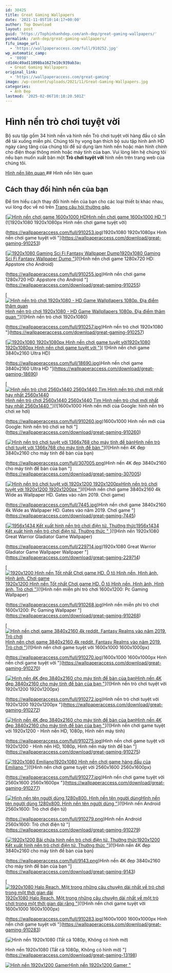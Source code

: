 ```yaml
---
id: 30425
title: Great Gaming Wallpapers
date: '2021-11-05T10:14:17+00:00'
author: Top Download
layout: post
guid: 'https://Tophinhanhdep.com/anh-dep/great-gaming-wallpapers/'
permalink: /anh-dep/great-gaming-wallpapers/
fifu_image_url:
  - 'https://wallpaperaccess.com/full/910252.jpg'
wp_automatic_camp:
  - '8098'
cd1d4c49ad11098ba1627e10c939ab3a:
  - Great Gaming Wallpapers
original_link:
  - 'https://wallpaperaccess.com/great-gaming'
image: /wp-content/uploads/2021/11/Great-Gaming-Wallpapers.jpg
categories:
  - Ảnh Đẹp
lastmod: '2025-02-06T10:18:20.501Z'
---
```

# Hình nền trò chơi tuyệt vời

Bộ sưu tập gồm 34 hình nền và hình nền Trò chơi tuyệt vời hàng đầu có sẵn để tải xuống miễn phí. Chúng tôi hy vọng bạn thích bộ sưu tập hình ảnh HD ngày càng tăng của chúng tôi để sử dụng làm hình nền hoặc màn hình chính cho điện thoại thông minh hoặc máy tính của bạn. Vui lòng liên hệ chúng tôi nếu bạn muốn xuất bản một **Trò chơi tuyệt vời** hình nền trên trang web của chúng tôi.

[Hình nền liên quan ](#related) ## Hình nền liên quan

## Cách thay đổi hình nền của bạn

Để tìm hiểu cách thay đổi hình nền của bạn cho các loại thiết bị khác nhau, vui lòng đọc về nó trên [Trang câu hỏi thường gặp](https://tophinhanhdep.com/faq/).

  
[[![Hình nền chơi game 1600x1000 HD](https://wallpaperaccess.com/full/910252.jpg)Hình nền chơi game 1600x1000 HD "](https://wallpaperaccess.com/download/great-gaming-910252)](![1920x1080 1920x1080px Hình nền chơi game tuyệt vời)

(https://wallpaperaccess.com/full/910253.jpg)1920x1080 1920x1080px Hình nền chơi game tuyệt vời "](https://wallpaperaccess.com/download/great-gaming-910253)

[[![1920x1080 Gaming Sci Fi Fantasy Wallpaper Dump](https://wallpaperaccess.com/full/146127.jpg)1920x1080 Gaming Sci Fi Fantasy Wallpaper Dump "](https://wallpaperaccess.com/download/great-gaming-146127)](![Hình nền chơi game 1280x720 HD: Appstore cho Android)

(https://wallpaperaccess.com/full/910255.jpg)Hình nền chơi game 1280x720 HD: Appstore cho Android "](https://wallpaperaccess.com/download/great-gaming-910255)

[[![Hình nền trò chơi 1920x1080 - HD Game Wallpllapers 1080p.  Địa điểm thăm quan](https://wallpaperaccess.com/full/185941.jpg)Hình nền trò chơi 1920x1080 - HD Game Wallpllapers 1080p. Địa điểm thăm quan "](https://wallpaperaccess.com/download/great-gaming-185941)](![Hình nền trò chơi 1920x1080)

(https://wallpaperaccess.com/full/910257.jpg)Hình nền trò chơi 1920x1080 "](https://wallpaperaccess.com/download/great-gaming-910257)

[[![1920x1080 1920x1080px Hình nền chơi game tuyệt vời](https://wallpaperaccess.com/full/910258.png)1920x1080 1920x1080px Hình nền chơi game tuyệt vời "](https://wallpaperaccess.com/download/great-gaming-910258)]( ![Hình nền chơi game 3840x2160 Ultra HD)

(https://wallpaperaccess.com/full/18690.jpg)Hình nền chơi game 3840x2160 Ultra HD "](https://wallpaperaccess.com/download/great-gaming-18690)

[[![Hình nền trò chơi 2560x1440 2560x1440 Tìm Hình nền trò chơi mới nhất hay nhất 2560x1440](https://wallpaperaccess.com/full/7452.jpg)Hình nền trò chơi 2560x1440 2560x1440 Tìm Hình nền trò chơi mới nhất hay nhất 2560x1440 "](https://wallpaperaccess.com/download/great-gaming-7452)](![1600x1000 Hình nền mới của Google: hình nền trò chơi xe hơi)

(https://wallpaperaccess.com/full/910260.jpg)1600x1000 Hình nền mới của Google: hình nền trò chơi xe hơi "](https://wallpaperaccess.com/download/great-gaming-910260)

[[![Hình nền trò chơi tuyệt vời 1366x768 cho máy tính để bàn](https://wallpaperaccess.com/full/910261.png)Hình nền trò chơi tuyệt vời 1366x768 cho máy tính để bàn "](https://wallpaperaccess.com/download/great-gaming-910261)](![Hình nền 4K đẹp 3840x2160 cho máy tính để bàn của bạn)

(https://wallpaperaccess.com/full/307005.png)Hình nền 4K đẹp 3840x2160 cho máy tính để bàn của bạn "](https://wallpaperaccess.com/download/great-gaming-307005)

[[![Hình nền trò chơi tuyệt vời 1920x1200 1920x1200px](https://wallpaperaccess.com/full/910263.jpg)Hình nền trò chơi tuyệt vời 1920x1200 1920x1200px "](https://wallpaperaccess.com/download/great-gaming-910263)](![Hình nền chơi game 3840x2160 4k Wide as Wallpaper HD.  Gates vào năm 2019. Chơi game)

(https://wallpaperaccess.com/full/7445.jpg)Hình nền chơi game 3840x2160 4k Wide as Wallpaper HD. Gates vào năm 2019. Chơi game "](https://wallpaperaccess.com/download/great-gaming-7445)

[[![1956x1434 Kết xuất hình nền trò chơi điện tử.  Thưởng thức](https://wallpaperaccess.com/full/84426.jpg)1956x1434 Kết xuất hình nền trò chơi điện tử. Thưởng thức " ](https://wallpaperaccess.com/download/great-gaming-84426)](![Hình nền 1920x1080 Great Warrior Gladiator Game Wallpaper)

(https://wallpaperaccess.com/full/229714.jpg)1920x1080 Great Warrior Gladiator Game Wallpaper Wallpaper "](https://wallpaperaccess.com/download/great-gaming-229714)

[[![1920x1200 Hình nền Tốt nhất Chơi game HD.  Ô tô Hình nền, Hình ảnh, Hình ảnh.  Chơi game](https://wallpaperaccess.com/full/84455.jpg)1920x1200 Hình nền Tốt nhất Chơi game HD. Ô tô Hình nền, Hình ảnh, Hình ảnh. Trò chơi "](https://wallpaperaccess.com/download/great-gaming-84455)](![Hình nền miễn phí trò chơi 1600x1200: Pc Gaming Wallpaper)

(https://wallpaperaccess.com/full/910268.jpg)Hình nền miễn phí trò chơi 1600x1200: Pc Gaming Wallpaper "](https://wallpaperaccess.com/download/great-gaming-910268)

[[![Hình nền chơi game 3840x2160 4k reddit.  Fantasy Realms vào năm 2019. Trò chơi](https://wallpaperaccess.com/full/9135.jpg)Hình nền chơi game 3840x2160 4k reddit. Fantasy Realms vào năm 2019. Trò chơi "](https://wallpaperaccess.com/download/great-gaming-9135)](![Hình nền chơi game tuyệt vời 1600x1000 1600x1000px)

(https://wallpaperaccess.com/full/910270.jpg)1600x1000 1600x1000px Hình nền chơi game tuyệt vời "](https://wallpaperaccess.com/download/great-gaming-910270)

[[![Hình nền 4K đẹp 3840x2160 cho máy tính để bàn của bạn](https://wallpaperaccess.com/full/858798.png)Hình nền 4K đẹp 3840x2160 cho máy tính để bàn của bạn "](https://wallpaperaccess.com/download/great-gaming-858798)](![Hình nền trò chơi tuyệt vời 1920x1200 1920x1200px)

(https://wallpaperaccess.com/full/910272.jpg)Hình nền trò chơi tuyệt vời 1920x1200 1920x1200px "](https://wallpaperaccess.com/download/great-gaming-910272)

[[![Hình nền 4K đẹp 3840x2160 cho máy tính để bàn của bạn](https://wallpaperaccess.com/full/686486.png)Hình nền 4K đẹp 3840x2160 cho máy tính để bàn của bạn "](https://wallpaperaccess.com/download/great-gaming-686486)](![Hình nền chơi game tuyệt vời 1920x1200 - Hình nền HD, 1080p, Hình nền máy tính)

(https://wallpaperaccess.com/full/910275.jpg)Hình nền chơi game tuyệt vời 1920x1200 - Hình nền HD, 1080p, Hình nền máy tính để bàn "](https://wallpaperaccess.com/download/great-gaming-910275)

[[![1920x1080 Emiliano](https://wallpaperaccess.com/full/750450.jpg)1920x1080 Hình nền chơi game hàng đầu của Emiliano "](https://wallpaperaccess.com/download/great-gaming-750450)](![Hình nền chơi game tuyệt vời 2560x1600 2560x1600px)

(https://wallpaperaccess.com/full/910277.jpg)Hình nền chơi game tuyệt vời 2560x1600 2560x1600px "](https://wallpaperaccess.com/download/great-gaming-910277)

[[![Hình nền tên người dùng 1280x800.  Hình nền tên người dùng](https://wallpaperaccess.com/full/910278.jpg)Hình nền tên người dùng 1280x800. Hình nền tên người dùng "](https://wallpaperaccess.com/download/great-gaming-910278)](![Hình nền Android 2560x1600: Trò chơi điện tử)

(https://wallpaperaccess.com/full/910279.png)Hình nền Android 2560x1600: Trò chơi điện tử "](https://wallpaperaccess.com/download/great-gaming-910279)

[[![1920x1200 Bãi chứa hình nền trò chơi điện tử.  Thưởng thức](https://wallpaperaccess.com/full/910280.jpg)1920x1200 Kết xuất hình nền trò chơi điện tử. Thưởng thức "](https://wallpaperaccess.com/download/great-gaming-910280)](![Hình nền 4K đẹp 3840x2160 cho máy tính để bàn của bạn)

(https://wallpaperaccess.com/full/9143.png)Hình nền 4K đẹp 3840x2160 cho máy tính để bàn của bạn "](https://wallpaperaccess.com/download/great-gaming-9143)

[[![1920x1080 Halo Reach.  Một trong những câu chuyện dài nhất về trò chơi trong một thời gian dài](https://wallpaperaccess.com/full/910282.jpg)1920x1080 Halo Reach. Một trong những câu chuyện dài nhất về một trò chơi trong một thời gian dài rằng "](https://wallpaperaccess.com/download/great-gaming-910282)](![Hình nền chơi game tuyệt vời 1600x1000 1600x1000px)

(https://wallpaperaccess.com/full/910283.jpg)1600x1000 1600x1000px Hình nền chơi game tuyệt vời "](https://wallpaperaccess.com/download/great-gaming-910283)

[![Hình nền 1920x1080 (Tất cả 1080p, Không có hình mờ)](https://wallpaperaccess.com/full/13198.jpg)

Hình nền 1920x1080 (Tất cả 1080p, Không có hình mờ) "](https://wallpaperaccess.com/download/great-gaming-13198)

[![Hình nền 1920x1200 Gamer](https://wallpaperaccess.com/full/910285.png)Hình nền 1920x1200 Gamer "](https://wallpaperaccess.com/download/great-gaming-910285)

